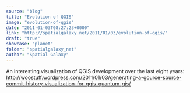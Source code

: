 ```yaml
---
source: "blog"
title: "Evolution of QGIS"
image: "evolution-of-qgis"
date: "2011-01-03T08:27:23+0000"
link: "http://spatialgalaxy.net/2011/01/03/evolution-of-qgis/"
draft: "true"
showcase: "planet"
folder: "spatialgalaxy_net"
author: "Spatial Galaxy"
---
```


An interesting visualization of QGIS development over the last eight years:
http://woostuff.wordpress.com/2011/01/03/generating-a-gource-source-commit-history-visualization-for-qgis-quantum-gis/

